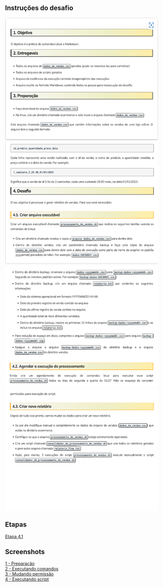 ## Instruções do desafio
<img src="./instructions/1.png" alt="picture" width="500" height="400"> <img src="./instructions/2.png" alt="picture" width="500" height="400">
<img src="./instructions/3.png" alt="picture" width="500" height="400"> <img src="./instructions/4.png" alt="picture" width="500" height="400">

## Etapas  
[Etapa 4.1](./etapa-4.1)  

## Screenshots
[1 - Preparação](./screenshots/1-preparacao.png)  
[2 - Executando comandos](./screenshots/2-executando-comandos.png)  
[3 - Mudando permissão](./screenshots/3-mudando-permissao.png)  
[4 - Executando script](./screenshots/4-executando-script.png)  



